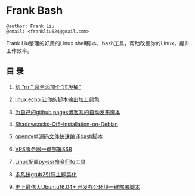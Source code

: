 # Frank Bash

```
@author: Frank Liu
@email: <frankliu624@gmail.com>
```
Frank Liu整理的好用的Linux shell脚本，bash工具，帮助改善你的Linux，提升工作效率。

## 目 录

1. [给 “rm” 命令添加个“垃圾桶”](https://github.com/FLHonker/fl-bash/tree/master/rm-saferm)

2. [linux echo 让你的脚本输出加上颜色](https://github.com/FLHonker/fl-bash/tree/master/echo-colorFunc)

3. [为自己的github pages博客写的自动发布脚本](https://github.com/FLHonker/fl-bash/tree/master/github.io-publish) 

4. [Shadowsocks-Qt5-Installation-on-Debian](https://github.com/FLHonker/fl-bash/tree/master/ssr-qt5-install)

5. [opencv单源码文件快速编译bash脚本](https://github.com/FLHonker/fl-bash/tree/master/opencv_cpp_build/)

6. [VPS服务器一键部署SSR](https://github.com/FLHonker/fl-bash/tree/master/autoVPS-SSR/)

7. [Linux配置py-ssr命令行fq工具](https://github.com/noahziheng/ssr-helper)

8. [多系统grub2引导主题美化](https://github.com/FLHonker/fl-bash/tree/master/Griffin-Grub-Remix/)

9. [史上最伟大Ubuntu16.04+ 开发办公环境一键部署脚本](https://github.com/FLHonker/fl-bash/tree/master/Ubuntu_deploy/)